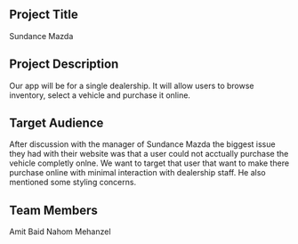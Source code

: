 ## Project Title 
  Sundance Mazda

## Project Description
  Our app will be for a single dealership. It will allow users to browse inventory, select a vehicle and purchase it online.

## Target Audience
  After discussion with the manager of Sundance Mazda the biggest issue they had with their website was that a user could not acctually purchase the vehicle completly onlne. We want to target that user that want to make there purchase online with minimal interaction with dealership staff. He also mentioned some styling concerns.

## Team Members
  Amit Baid
  Nahom Mehanzel
